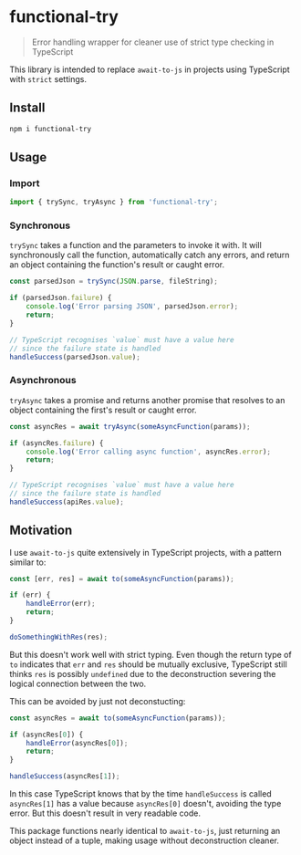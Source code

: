 # functional-try
> Error handling wrapper for cleaner use of strict type checking in TypeScript

This library is intended to replace `await-to-js` in projects using TypeScript with `strict` settings.

## Install
```sh
npm i functional-try
```

## Usage

### Import
```ts
import { trySync, tryAsync } from 'functional-try';
```

### Synchronous
`trySync` takes a function and the parameters to invoke it with. It will synchronously call the function, automatically catch any errors, and return an object containing the function's result or caught error.

```ts
const parsedJson = trySync(JSON.parse, fileString);

if (parsedJson.failure) {
    console.log('Error parsing JSON', parsedJson.error);
    return;
}

// TypeScript recognises `value` must have a value here
// since the failure state is handled
handleSuccess(parsedJson.value);
```

### Asynchronous
`tryAsync` takes a promise and returns another promise that resolves to an object containing the first's result or caught error.

```ts
const asyncRes = await tryAsync(someAsyncFunction(params));

if (asyncRes.failure) {
    console.log('Error calling async function', asyncRes.error);
    return;
}

// TypeScript recognises `value` must have a value here
// since the failure state is handled
handleSuccess(apiRes.value);
```

## Motivation
I use `await-to-js` quite extensively in TypeScript projects, with a pattern similar to:

```ts
const [err, res] = await to(someAsyncFunction(params));

if (err) {
    handleError(err);
    return;
}

doSomethingWithRes(res);
```

But this doesn't work well with strict typing. Even though the return type of `to` indicates that `err` and `res` should be mutually exclusive, TypeScript still thinks `res` is possibly `undefined` due to the deconstruction severing the logical connection between the two.

This can be avoided by just not deconstucting:

```ts
const asyncRes = await to(someAsyncFunction(params));

if (asyncRes[0]) {
    handleError(asyncRes[0]);
    return;
}

handleSuccess(asyncRes[1]);
```

In this case TypeScript knows that by the time `handleSuccess` is called `asyncRes[1]` has a value because `asyncRes[0]` doesn't, avoiding the type error. But this doesn't result in very readable code.

This package functions nearly identical to `await-to-js`, just returning an object instead of a tuple, making usage without deconstruction cleaner.
